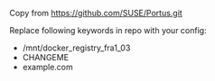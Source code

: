 Copy from https://github.com/SUSE/Portus.git

Replace following keywords in repo with your config:
 - /mnt/docker_registry_fra1_03
 - CHANGEME
 - example.com